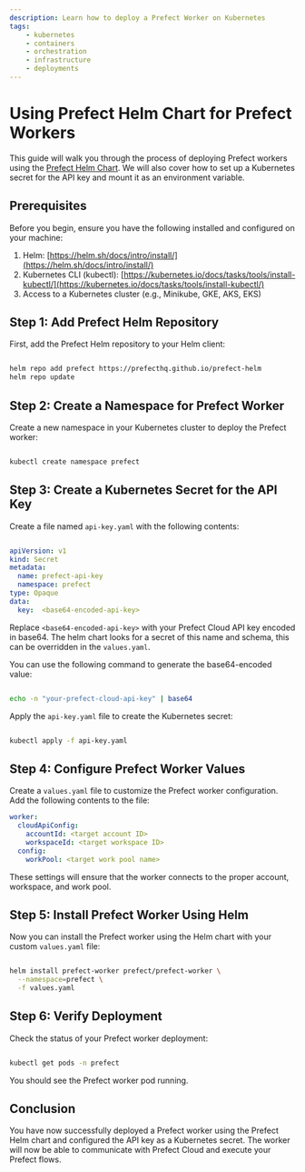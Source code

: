 ```yaml
---
description: Learn how to deploy a Prefect Worker on Kubernetes
tags:
    - kubernetes
    - containers
    - orchestration
    - infrastructure
    - deployments
---
```


# Using Prefect Helm Chart for Prefect Workers

This guide will walk you through the process of deploying Prefect workers using the [Prefect Helm Chart](https://github.com/PrefectHQ/prefect-helm/tree/main/charts/prefect-worker). We will also cover how to set up a Kubernetes secret for the API key and mount it as an environment variable.
## Prerequisites

Before you begin, ensure you have the following installed and configured on your machine:

1. Helm: [https://helm.sh/docs/intro/install/](https://helm.sh/docs/intro/install/)
2. Kubernetes CLI (kubectl): [https://kubernetes.io/docs/tasks/tools/install-kubectl/](https://kubernetes.io/docs/tasks/tools/install-kubectl/)
3. Access to a Kubernetes cluster (e.g., Minikube, GKE, AKS, EKS)

## Step 1: Add Prefect Helm Repository

First, add the Prefect Helm repository to your Helm client:

```bash

helm repo add prefect https://prefecthq.github.io/prefect-helm
helm repo update
```


## Step 2: Create a Namespace for Prefect Worker

Create a new namespace in your Kubernetes cluster to deploy the Prefect worker:

```bash

kubectl create namespace prefect
```


## Step 3: Create a Kubernetes Secret for the API Key

Create a file named `api-key.yaml` with the following contents:

```yaml

apiVersion: v1
kind: Secret
metadata:
  name: prefect-api-key
  namespace: prefect
type: Opaque
data:
  key:  <base64-encoded-api-key>
```


Replace `<base64-encoded-api-key>` with your Prefect Cloud API key encoded in base64. The helm chart looks for a secret of this name and schema, this can be overridden in the `values.yaml`.

You can use the following command to generate the base64-encoded value:

```bash

echo -n "your-prefect-cloud-api-key" | base64
```


Apply the `api-key.yaml` file to create the Kubernetes secret:

```bash

kubectl apply -f api-key.yaml
```


## Step 4: Configure Prefect Worker Values

Create a `values.yaml` file to customize the Prefect worker configuration. Add the following contents to the file:

```yaml
worker:
  cloudApiConfig:
    accountId: <target account ID>
    workspaceId: <target workspace ID>
  config:
    workPool: <target work pool name>
```

These settings will ensure that the worker connects to the proper account, workspace, and work pool.

## Step 5: Install Prefect Worker Using Helm

Now you can install the Prefect worker using the Helm chart with your custom `values.yaml` file:

```bash

helm install prefect-worker prefect/prefect-worker \
  --namespace=prefect \
  -f values.yaml
```


## Step 6: Verify Deployment

Check the status of your Prefect worker deployment:

```bash

kubectl get pods -n prefect
```



You should see the Prefect worker pod running.
## Conclusion

You have now successfully deployed a Prefect worker using the Prefect Helm chart and configured the API key as a Kubernetes secret. The worker will now be able to communicate with Prefect Cloud and execute your Prefect flows.
